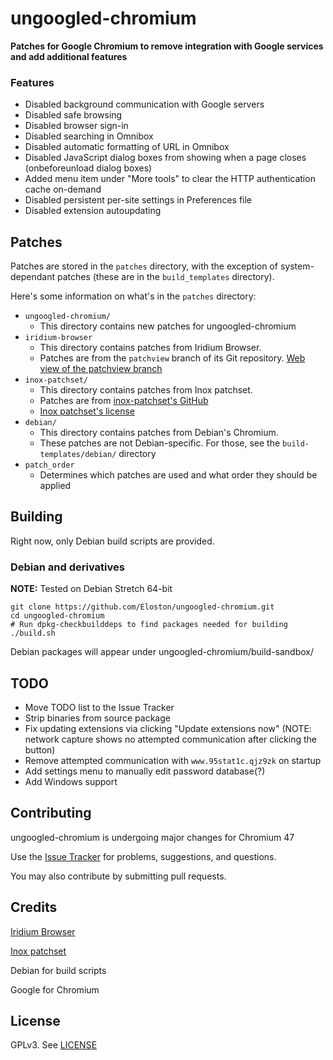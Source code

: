 # ungoogled-chromium
**Patches for Google Chromium to remove integration with Google services and add additional features**

### Features

- Disabled background communication with Google servers
- Disabled safe browsing
- Disabled browser sign-in
- Disabled searching in Omnibox
- Disabled automatic formatting of URL in Omnibox
- Disabled JavaScript dialog boxes from showing when a page closes (onbeforeunload dialog boxes)
- Added menu item under "More tools" to clear the HTTP authentication cache on-demand
- Disabled persistent per-site settings in Preferences file
- Disabled extension autoupdating

## Patches

Patches are stored in the `patches` directory, with the exception of system-dependant patches (these are in the `build_templates` directory).

Here's some information on what's in the `patches` directory:
* `ungoogled-chromium/`
  * This directory contains new patches for ungoogled-chromium
* `iridium-browser`
  * This directory contains patches from Iridium Browser.
  * Patches are from the `patchview` branch of its Git repository. [Web view of the patchview branch](https://git.iridiumbrowser.de/cgit.cgi/iridium-browser/?h=patchview)
* `inox-patchset/`
  * This directory contains patches from Inox patchset.
  * Patches are from [inox-patchset's GitHub](https://github.com/gcarq/inox-patchset)
  * [Inox patchset's license](https://github.com/gcarq/inox-patchset/blob/master/LICENSE)
* `debian/`
  * This directory contains patches from Debian's Chromium.
  * These patches are not Debian-specific. For those, see the `build-templates/debian/` directory
* `patch_order`
  * Determines which patches are used and what order they should be applied

## Building

Right now, only Debian build scripts are provided.

### Debian and derivatives
**NOTE:** Tested on Debian Stretch 64-bit

    git clone https://github.com/Eloston/ungoogled-chromium.git
    cd ungoogled-chromium
    # Run dpkg-checkbuilddeps to find packages needed for building
    ./build.sh

Debian packages will appear under ungoogled-chromium/build-sandbox/

## TODO

- Move TODO list to the Issue Tracker
- Strip binaries from source package
- Fix updating extensions via clicking "Update extensions now" (NOTE: network capture shows no attempted communication after clicking the button)
- Remove attempted communication with `www.95stat1c.qjz9zk` on startup
- Add settings menu to manually edit password database(?)
- Add Windows support

## Contributing

ungoogled-chromium is undergoing major changes for Chromium 47

Use the [Issue Tracker](/Eloston/ungoogled-chromium/issues) for problems, suggestions, and questions.

You may also contribute by submitting pull requests.

## Credits

[Iridium Browser](https://iridiumbrowser.de/)

[Inox patchset](https://github.com/gcarq/inox-patchset)

Debian for build scripts

Google for Chromium

## License

GPLv3. See [LICENSE](LICENSE)
